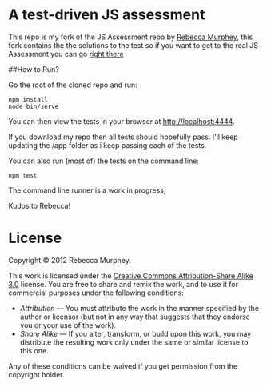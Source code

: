 # A test-driven JS assessment

This repo is my fork of the JS Assessment repo by [Rebecca Murphey](https://github.com/rmurphey), this fork contains the
the solutions to the test so if you want to get to the real JS Assessment you can go [right there](https://github.com/rmurphey/js-assessment)

##How to Run? 

Go the root of the cloned repo and run: 

    npm install
    node bin/serve

You can then view the tests in your browser at
[http://localhost:4444](http://localhost:4444).

If you download my repo then all tests should hopefully pass. I'll keep updating the /app folder as i keep passing each of 
the tests.

You can also run (most of) the tests on the command line:

    npm test

The command line runner is a work in progress;

Kudos to Rebecca!
# License

Copyright &copy; 2012 Rebecca Murphey.

This work is licensed under the [Creative Commons Attribution-Share Alike 3.0](http://creativecommons.org/licenses/by-sa/3.0/)
license. You are free to share and remix the work, and to use it for commercial
purposes under the following conditions:

- *Attribution* — You must attribute the work in the manner specified by the
  author or licensor (but not in any way that suggests that they endorse you or
  your use of the work).
- *Share Alike* — If you alter, transform, or build upon this work, you may
  distribute the resulting work only under the same or similar license to this
  one.

Any of these conditions can be waived if you get permission from the copyright
holder.

